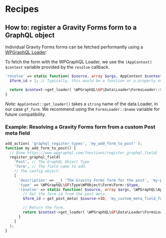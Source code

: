 # Recipes

## How to: register a Gravity Forms form to a GraphQL object

Individual Gravity Forms forms can be fetched performantly using a [WPGraphQL Loader](https://www.wpgraphql.com/docs/wpgraphql-request-lifecycle/).

To fetch the form with the WPGraphQL Loader, we use the `(AppContext) $context` variable provided by the `resolve` callback.

```php
'resolve' => static function( $source, array $args, AppContext $context, ResolveInfo $info ) {
  $form_id = 1; // Typically, this would be a function or a property on `$source` or `$args['where']`.

  return $context->get_loader( \WPGraphQL\GF\Data\Loader\FormsLoader::$name )->load_deferred( $form_id );
}
```

*Note:* `AppContext::get_loader()` takes a `string` name of the data Loader, in our case `gf_form`. We recommend using the `FormsLoader::$name` variable for future compatibility.

### Example: Resolving a Gravity Forms form from a custom Post meta field

```php
add_action( 'graphql_register_types', 'my_add_form_to_post' );
function my_add_form_to_post() {
  // @see https://www.wpgraphql.com/functions/register_graphql_field/
  register_graphql_field(
    'Post', // The GraphQL Object Type
    'form', // The field name to add.
    // The config object:
    [
      'description' => __( 'The Gravity Forms form for the post', 'my-plugin' ),
      'type' => \WPGraphQL\GF\Type\WPObject\Form\Form::$type,
      'resolve' => static function( $source, array $args, \WPGraphQL\AppContext $context ){
        // Get the form id from the post meta.
        $form_id = get_post_meta( $source->ID, 'my_custom_meta_field_form_id', true );

        // Return the form.
        return $context->get_loader( \WPGraphQL\GF\Data\Loader\FormsLoader::$name )->load_deferred( (int) $form_id );
      }
    ]
  );
}
```
